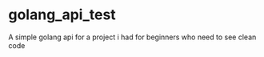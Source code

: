 # golang_api_test

A simple golang api for a project i had for beginners who need to see clean code

